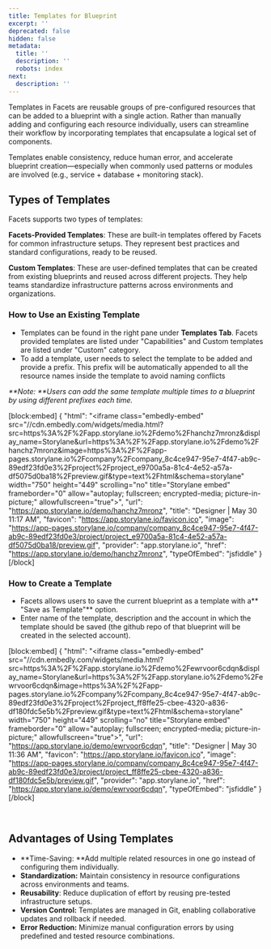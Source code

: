 ```yaml
---
title: Templates for Blueprint
excerpt: ''
deprecated: false
hidden: false
metadata:
  title: ''
  description: ''
  robots: index
next:
  description: ''
---
```

Templates in Facets are reusable groups of pre-configured resources that can be added to a blueprint with a single action. Rather than manually adding and configuring each resource individually, users can streamline their workflow by incorporating templates that encapsulate a logical set of components.

Templates enable consistency, reduce human error, and accelerate blueprint creation—especially when commonly used patterns or modules are involved (e.g., service + database + monitoring stack).

## Types of Templates

Facets supports two types of templates:

**Facets-Provided Templates**: These are built-in templates offered by Facets for common infrastructure setups. They represent best practices and standard configurations, ready to be reused.

**Custom Templates**: These are user-defined templates that can be created from existing blueprints and reused across different projects. They help teams standardize infrastructure patterns across environments and organizations.

### How to Use an Existing Template

- Templates can be found in the right pane under **Templates Tab**. Facets provided templates are listed under "Capabilities" and Custom templates are listed under "Custom" category.
- To add a template, user needs to select the template to be added and provide a prefix. This prefix will be automatically appended to all the resource names inside the template to avoid naming conflicts

_**Note: **Users can add the same template multiple times to a blueprint by using different prefixes each time._

[block:embed]
{
  "html": "<iframe class=\"embedly-embed\" src=\"//cdn.embedly.com/widgets/media.html?src=https%3A%2F%2Fapp.storylane.io%2Fdemo%2Fhanchz7mronz&display_name=Storylane&url=https%3A%2F%2Fapp.storylane.io%2Fdemo%2Fhanchz7mronz&image=https%3A%2F%2Fapp-pages.storylane.io%2Fcompany%2Fcompany_8c4ce947-95e7-4f47-ab9c-89edf23fd0e3%2Fproject%2Fproject_e9700a5a-81c4-4e52-a57a-df5075d0ba18%2Fpreview.gif&type=text%2Fhtml&schema=storylane\" width=\"750\" height=\"449\" scrolling=\"no\" title=\"Storylane embed\" frameborder=\"0\" allow=\"autoplay; fullscreen; encrypted-media; picture-in-picture;\" allowfullscreen=\"true\"></iframe>",
  "url": "https://app.storylane.io/demo/hanchz7mronz",
  "title": "Designer | May 30 11:17 AM",
  "favicon": "https://app.storylane.io/favicon.ico",
  "image": "https://app-pages.storylane.io/company/company_8c4ce947-95e7-4f47-ab9c-89edf23fd0e3/project/project_e9700a5a-81c4-4e52-a57a-df5075d0ba18/preview.gif",
  "provider": "app.storylane.io",
  "href": "https://app.storylane.io/demo/hanchz7mronz",
  "typeOfEmbed": "jsfiddle"
}
[/block]


### How to Create a Template

- Facets allows users to save the current blueprint as a template with a** "Save as Template"** option.
- Enter name of the template, description and the account in which the template should be saved (the github repo of that blueprint will be created in the selected account).

[block:embed]
{
  "html": "<iframe class=\"embedly-embed\" src=\"//cdn.embedly.com/widgets/media.html?src=https%3A%2F%2Fapp.storylane.io%2Fdemo%2Fewrvoor6cdqn&display_name=Storylane&url=https%3A%2F%2Fapp.storylane.io%2Fdemo%2Fewrvoor6cdqn&image=https%3A%2F%2Fapp-pages.storylane.io%2Fcompany%2Fcompany_8c4ce947-95e7-4f47-ab9c-89edf23fd0e3%2Fproject%2Fproject_ff8ffe25-cbee-4320-a836-df180fdc5e5b%2Fpreview.gif&type=text%2Fhtml&schema=storylane\" width=\"750\" height=\"449\" scrolling=\"no\" title=\"Storylane embed\" frameborder=\"0\" allow=\"autoplay; fullscreen; encrypted-media; picture-in-picture;\" allowfullscreen=\"true\"></iframe>",
  "url": "https://app.storylane.io/demo/ewrvoor6cdqn",
  "title": "Designer | May 30 11:36 AM",
  "favicon": "https://app.storylane.io/favicon.ico",
  "image": "https://app-pages.storylane.io/company/company_8c4ce947-95e7-4f47-ab9c-89edf23fd0e3/project/project_ff8ffe25-cbee-4320-a836-df180fdc5e5b/preview.gif",
  "provider": "app.storylane.io",
  "href": "https://app.storylane.io/demo/ewrvoor6cdqn",
  "typeOfEmbed": "jsfiddle"
}
[/block]


<br />

## Advantages of Using Templates

- **Time-Saving: **Add multiple related resources in one go instead of configuring them individually.
- **Standardization:** Maintain consistency in resource configurations across environments and teams.
- **Reusability**: Reduce duplication of effort by reusing pre-tested infrastructure setups.
- **Version Control:** Templates are managed in Git, enabling collaborative updates and rollback if needed.
- **Error Reduction:** Minimize manual configuration errors by using predefined and tested resource combinations.
